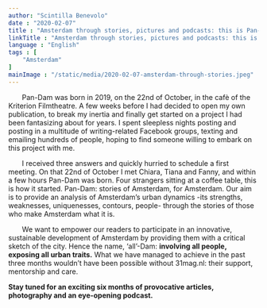 ```yaml
---
author: "Scintilla Benevolo"
date : "2020-02-07"
title : "Amsterdam through stories, pictures and podcasts: this is Pan-Dam"
linkTitle : "Amsterdam through stories, pictures and podcasts: this is Pan-Dam"
language : "English"
tags : [
    "Amsterdam"
]
mainImage : "/static/media/2020-02-07-amsterdam-through-stories.jpeg"
---
```


&nbsp;&nbsp;&nbsp;&nbsp;&nbsp;&nbsp; Pan-Dam was born in 2019, on the 22nd of October, in the cafè of the Kriterion Filmtheatre. A few weeks before I had decided to open my own publication, to break my inertia and finally get started on a project I had been fantasizing about for years. I spent sleepless nights posting and posting in a multitude of writing-related Facebook groups, texting and emailing hundreds of people, hoping to find someone willing to embark on this project with me.

&nbsp;&nbsp;&nbsp;&nbsp;&nbsp;&nbsp; I received three answers and quickly hurried to schedule a first meeting. On that 22nd of October I met Chiara, Tiana and Fanny, and within a few hours Pan-Dam was born. Four strangers sitting at a coffee table, this is how it started. Pan-Dam: stories of Amsterdam, for Amsterdam. Our aim is to provide an analysis of Amsterdam’s urban dynamics -its strengths, weaknesses, uniquenesses, contours, people- through the stories of those who make Amsterdam what it is.

&nbsp;&nbsp;&nbsp;&nbsp;&nbsp;&nbsp; We want to empower our readers to participate in an innovative, sustainable development of Amsterdam by providing them with a critical sketch of the city. Hence the name, ‘all’-Dam: **involving all people, exposing all urban traits.** What we have managed to achieve in the past three months wouldn’t have been possible without 31mag.nl: their support, mentorship and care.

**Stay tuned for an exciting six months of provocative articles, photography and an eye-opening podcast.**